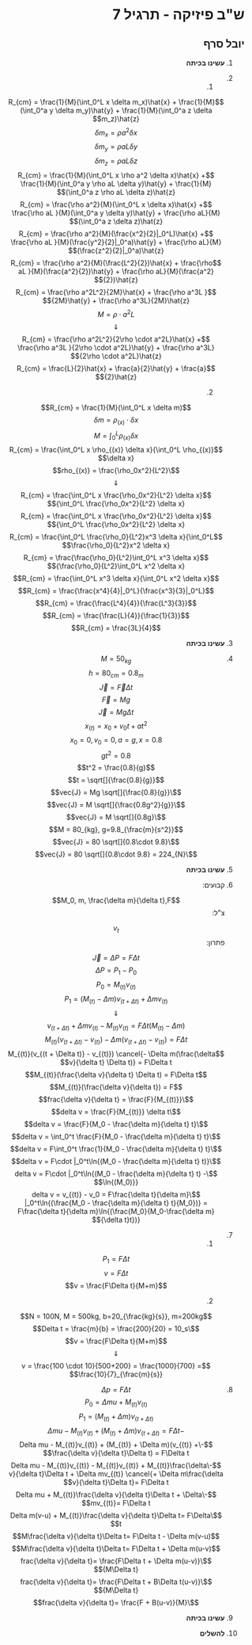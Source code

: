 <style>
    html {
        direction: rtl;
    }
    eqn, table, .katex {
        direction: ltr;
    }
</style>
# ש"ב פיזיקה - תרגיל 7
## יובל סרף
1. **עשינו בכיתה**
2. 
    1.  

    $$R_{cm} = \frac{1}{M}(\int_0^L x \delta m_x)\hat{x} + \frac{1}{M}(\int_0^a y \delta m_y)\hat{y} + \frac{1}{M}(\int_0^a z \delta m_z)\hat{z}$$
    $$\delta m_x = \rho a^2 \delta x$$
    $$\delta m_y = \rho aL \delta y$$
    $$\delta m_z = \rho aL \delta z$$
    $$R_{cm} = \frac{1}{M}(\int_0^L x \rho a^2 \delta x)\hat{x} + \frac{1}{M}(\int_0^a y \rho  aL \delta y)\hat{y} + \frac{1}{M}(\int_0^a z \rho  aL \delta z)\hat{z}$$
    $$R_{cm} = \frac{\rho a^2}{M}(\int_0^L x \delta x)\hat{x} + \frac{\rho  aL }{M}(\int_0^a y \delta y)\hat{y} + \frac{\rho  aL}{M}(\int_0^a z \delta z)\hat{z}$$
    $$R_{cm} = \frac{\rho a^2}{M}(\frac{x^2}{2}|_0^L)\hat{x} + \frac{\rho  aL }{M}(\frac{y^2}{2}|_0^a)\hat{y} + \frac{\rho  aL}{M}(\frac{z^2}{2}|_0^a)\hat{z}$$
    $$R_{cm} = \frac{\rho a^2}{M}(\frac{L^2}{2})\hat{x} + \frac{\rho  aL }{M}(\frac{a^2}{2})\hat{y} + \frac{\rho  aL}{M}(\frac{a^2}{2})\hat{z}$$
    $$R_{cm} = \frac{\rho a^2L^2}{2M}\hat{x} + \frac{\rho  a^3L }{2M}\hat{y} + \frac{\rho  a^3L}{2M}\hat{z}$$
    $$M = \rho \cdot a^2L$$
    $$\Downarrow$$
    $$R_{cm} = \frac{\rho a^2L^2}{2\rho \cdot a^2L}\hat{x} + \frac{\rho  a^3L }{2\rho \cdot a^2L}\hat{y} + \frac{\rho  a^3L}{2\rho \cdot a^2L}\hat{z}$$
    $$R_{cm} = \frac{L}{2}\hat{x} + \frac{a}{2}\hat{y} + \frac{a}{2}\hat{z}$$



    2.
    $$R_{cm} = \frac{1}{M}(\int_0^L x \delta m)$$
    $$\delta m = \rho_{(x)} \cdot \delta x$$
    $$M = \int_0^L \rho_{(x)} \delta x$$
    $$R_{cm} = \frac{\int_0^L x \rho_{(x)} \delta x}{\int_0^L \rho_{(x)} \delta x}$$
    $$\rho_{(x)} = \frac{\rho_0x^2}{L^2}$$
    $$\Downarrow$$
    $$R_{cm} = \frac{\int_0^L x \frac{\rho_0x^2}{L^2} \delta x}{\int_0^L \frac{\rho_0x^2}{L^2} \delta x}$$
    $$R_{cm} = \frac{\int_0^L x \frac{\rho_0x^2}{L^2} \delta x}{\int_0^L \frac{\rho_0x^2}{L^2} \delta x}$$
    $$R_{cm} = \frac{\int_0^L \frac{\rho_0}{L^2}x^3 \delta x}{\int_0^L \frac{\rho_0}{L^2}x^2 \delta x}$$
    $$R_{cm} = \frac{\frac{\rho_0}{L^2}\int_0^L x^3 \delta x}{\frac{\rho_0}{L^2}\int_0^L x^2 \delta x}$$
    $$R_{cm} = \frac{\int_0^L x^3 \delta x}{\int_0^L x^2 \delta x}$$
    $$R_{cm} = \frac{\frac{x^4}{4}|_0^L}{\frac{x^3}{3}|_0^L}$$
    $$R_{cm} = \frac{\frac{L^4}{4}}{\frac{L^3}{3}}$$
    $$R_{cm} = \frac{\frac{L}{4}}{\frac{1}{3}}$$
    $$R_{cm} = \frac{3L}{4}$$
3. **עשינו בכיתה**
4.  
    $$M = 50_{kg}$$
    $$h = 80_{cm} = 0.8_{m}$$
    $$\vec{J} = \vec{F} \Delta t$$
    $$\vec{F} = Mg$$
    $$\vec{J} = Mg \Delta t$$
    $$x_{(t)} = x_0 + v_0 t + at^2$$
    $$x_0 = 0, v_0 = 0, a = g, x = 0.8$$
    $$0.8 = gt^2$$
    $$t^2 = \frac{0.8}{g}$$
    $$t = \sqrt[]{\frac{0.8}{g}}$$
    $$\vec{J} = Mg \sqrt[]{\frac{0.8}{g}}$$
    $$\vec{J} = M \sqrt[]{\frac{0.8g^2}{g}}$$
    $$\vec{J} = M \sqrt[]{0.8g}$$
    $$M = 80_{kg}, g=9.8_{\frac{m}{s^2}}$$
    $$\vec{J} = 80 \sqrt[]{0.8\cdot 9.8}$$
    $$\vec{J} = 80 \sqrt[]{0.8\cdot 9.8} = 224_{N}$$

5. **עשינו בכיתה**
6.  קבועים: 

    $$M_0, m, \frac{\delta m}{\delta t},F$$
    צ"ל:

    $$v_{t}$$
    פתרון: 
    
    $$\vec{J} =  \Delta P = F\Delta t$$
    $$\Delta P = P_1 - P_0$$
    $$P_0 = M_{(t)}v_{(t)}$$
    $$P_1 = (M_{(t)} - \Delta m)v_{(t + \Delta t)} + \Delta mv_{(t)}$$
    $$\Downarrow$$
    $$(M_{(t)} - \Delta m)v_{(t + \Delta t)} + \Delta mv_{(t)} - M_{(t)}v_{(t)} = F\Delta t$$
    $$M_{(t)}(v_{(t + \Delta t)} - v_{(t)}) - \Delta m(v_{(t + \Delta t)} - v_{(t)}) = F\Delta t$$
    $$M_{(t)}(v_{(t + \Delta t)} - v_{(t)}) \cancel{- \Delta m(\frac{\delta v}{\delta t} \Delta t)} = F\Delta t$$
    $$M_{(t)}(\frac{\delta v}{\delta t} \Delta t) = F\Delta t$$
    $$M_{(t)}(\frac{\delta v}{\delta t}) = F$$
    $$\frac{\delta v}{\delta t} = \frac{F}{M_{(t)}}$$
    $$\delta v = \frac{F}{M_{(t)}} \delta t$$
    $$\delta v = \frac{F}{M_0 - \frac{\delta m}{\delta t} t}$$
    $$\delta v = \int_0^t \frac{F}{M_0 - \frac{\delta m}{\delta t} t}$$
    $$\delta v = F\int_0^t \frac{1}{M_0 - \frac{\delta m}{\delta t} t}$$
    $$\delta v = F\cdot |_0^t\ln{(M_0 - \frac{\delta m}{\delta t} t)}$$
    $$\delta v = F\cdot |_0^t\ln{(M_0 - \frac{\delta m}{\delta t} t) - \ln{(M_0)}}$$
    $$\delta v = v_{(t)} - v_0 = F\frac{\delta t}{\delta m} |_0^t\ln{(\frac{M_0 - \frac{\delta m}{\delta t} t}{M_0})} = F\frac{\delta t}{\delta m}\ln{(\frac{M_0}{M_0-\frac{\delta m}{\delta t}t})}$$
    
7. 
    1.
    $$P_1 = F\Delta t$$
    $$v = F\Delta t$$
    $$v = \frac{F\Delta t}{M+m}$$

    2.
    $$N = 100N, M = 500kg, b=20_{\frac{kg}{s}}, m=200kg$$
    $$\Delta t = \frac{m}{b} = \frac{200}{20} = 10_s$$
    $$v = \frac{F\Delta t}{M+m}$$
    $$\Downarrow$$
    $$v = \frac{100 \cdot 10}{500+200} = \frac{1000}{700} = \frac{10}{7}_{\frac{m}{s}}$$
8. 
    $$\Delta p = F\Delta t$$
    $$P_0 = \Delta mu + M_{(t)}v_{(t)}$$
    $$P_1 = (M_{(t)} + \Delta m)v_{(t + \Delta t)}$$
    $$-\Delta mu - M_{(t)}v_{(t)} + (M_{(t)} + \Delta m)v_{(t + \Delta t)} = F\Delta t$$
    $$-\Delta mu - M_{(t)}v_{(t)} + (M_{(t)} + \Delta m)(v_{(t)} + \frac{\delta v}{\delta t}\Delta t) = F\Delta t$$
    $$-\Delta mu - M_{(t)}v_{(t)} - M_{(t)}v_{(t)} + M_{(t)}\frac{\delta v}{\delta t}\Delta t + \Delta mv_{(t)} \cancel{+ \Delta m\frac{\delta v}{\delta t}\Delta t}= F\Delta t$$
    $$-\Delta mu + M_{(t)}\frac{\delta v}{\delta t}\Delta t + \Delta mv_{(t)}= F\Delta t$$
    $$\Delta m(v-u) + M_{(t)}\frac{\delta v}{\delta t}\Delta t= F\Delta t$$
    $$M\frac{\delta v}{\delta t}\Delta t= F\Delta t - \Delta m(v-u)$$
    $$M\frac{\delta v}{\delta t}\Delta t= F\Delta t + \Delta m(u-v)$$
    $$\frac{\delta v}{\delta t}= \frac{F\Delta t + \Delta m(u-v)}{M\Delta t}$$
    $$\frac{\delta v}{\delta t}= \frac{F\Delta t + B\Delta t(u-v)}{M\Delta t}$$
    $$\frac{\delta v}{\delta t}= \frac{F + B(u-v)}{M}$$
9. **עשינו בכיתה**
10. **להשלים**
